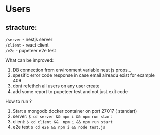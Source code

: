 # Users

## stracture: 
`/server` - nestjs server <br/>
`/client` - react client<br/>
`/e2e` - pupeteer e2e test<br/>


What can be improved: 
1. DB connection from environment variable nest js props...
2. spesific error code response in case email alreadu exist for example 409
3. dont refethch all users on any user create
4. add some report to pupeteer test and not just exit code


How to run ? 
1. Start a mongodb docker container on port 27017 ( standart)
2. server: `$ cd server && npm i && npm run start`
3. client: `$ cd client &&  npm i && npm run start`
4. e2e test `$ cd e2e && npm i && node test.js`